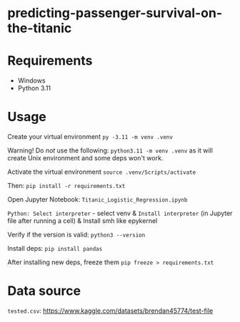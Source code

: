 # predicting-passenger-survival-on-the-titanic

# Requirements

- Windows
- Python 3.11

# Usage

Create your virtual environment
`py -3.11 -m venv .venv`

Warning! Do *not* use the following:
`python3.11 -m venv .venv`
as it will create Unix environment and some deps won't work.

Activate the virtual environment
`source .venv/Scripts/activate`

Then:
`pip install -r requirements.txt`

Open Jupyter Notebook:
`Titanic_Logistic_Regression.ipynb`

`Python: Select interpreter` - select venv
& `Install interpreter` (in Jupyter file after running a cell)
& Install smh like epykernel

Verify if the version is valid:
`python3 --version`

Install deps:
`pip install pandas`

After installing new deps, freeze them
`pip freeze > requirements.txt`

# Data source

`tested.csv`: https://www.kaggle.com/datasets/brendan45774/test-file